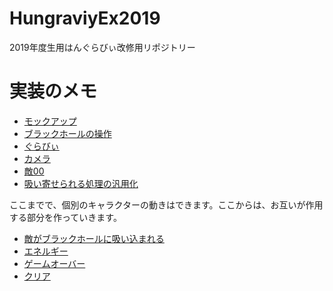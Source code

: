 # HungraviyEx2019
 2019年度生用はんぐらびぃ改修用リポジトリー

# 実装のメモ
- [モックアップ](https://github.com/dat19/HungraviyEx2019/blob/master/Documents/Mockup.md)
- [ブラックホールの操作](https://github.com/dat19/HungraviyEx2019/blob/master/Documents/Blackhole.md)
- [ぐらびぃ](https://github.com/dat19/HungraviyEx2019/blob/master/Documents/Graviy.md)
- [カメラ](https://github.com/dat19/HungraviyEx2019/blob/master/Documents/Camera.md)
- [敵00](https://github.com/dat19/HungraviyEx2019/blob/master/Documents/Enemy00.md)
- [吸い寄せられる処理の汎用化](https://github.com/dat19/HungraviyEx2019/blob/master/Documents/Suiyose.md)

ここまでで、個別のキャラクターの動きはできます。ここからは、お互いが作用する部分を作っていきます。

- [敵がブラックホールに吸い込まれる](https://github.com/dat19/HungraviyEx2019/blob/master/Documents/EnemyInBlackhole.md)
- [エネルギー](https://github.com/dat19/HungraviyEx2019/blob/master/Documents/Energy.md)
- [ゲームオーバー](Documents/GameOver.md)
- [クリア](Documents/Clear.md)
